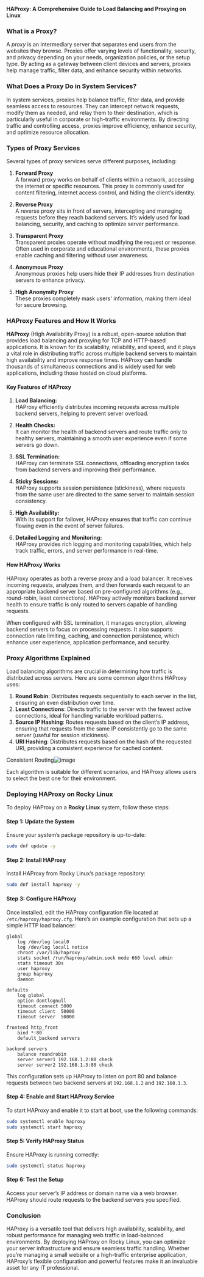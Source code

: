 **HAProxy: A Comprehensive Guide to Load Balancing and Proxying on Linux**

### What is a Proxy?

A *proxy* is an intermediary server that separates end users from the websites they browse. Proxies offer varying levels of functionality, security, and privacy depending on your needs, organization policies, or the setup type. By acting as a gateway between client devices and servers, proxies help manage traffic, filter data, and enhance security within networks.

### What Does a Proxy Do in System Services?

In system services, proxies help balance traffic, filter data, and provide seamless access to resources. They can intercept network requests, modify them as needed, and relay them to their destination, which is particularly useful in corporate or high-traffic environments. By directing traffic and controlling access, proxies improve efficiency, enhance security, and optimize resource allocation.

### Types of Proxy Services

Several types of proxy services serve different purposes, including:

1. **Forward Proxy**  
   A forward proxy works on behalf of clients within a network, accessing the internet or specific resources. This proxy is commonly used for content filtering, internet access control, and hiding the client’s identity.

2. **Reverse Proxy**  
   A reverse proxy sits in front of servers, intercepting and managing requests before they reach backend servers. It’s widely used for load balancing, security, and caching to optimize server performance.

3. **Transparent Proxy**  
   Transparent proxies operate without modifying the request or response. Often used in corporate and educational environments, these proxies enable caching and filtering without user awareness.

4. **Anonymous Proxy**  
   Anonymous proxies help users hide their IP addresses from destination servers to enhance privacy.

5. **High Anonymity Proxy**  
   These proxies completely mask users' information, making them ideal for secure browsing.

### HAProxy Features and How It Works

**HAProxy** (High Availability Proxy) is a robust, open-source solution that provides load balancing and proxying for TCP and HTTP-based applications. It is known for its scalability, reliability, and speed, and it plays a vital role in distributing traffic across multiple backend servers to maintain high availability and improve response times. HAProxy can handle thousands of simultaneous connections and is widely used for web applications, including those hosted on cloud platforms.

#### Key Features of HAProxy

1. **Load Balancing:**  
   HAProxy efficiently distributes incoming requests across multiple backend servers, helping to prevent server overload.

2. **Health Checks:**  
   It can monitor the health of backend servers and route traffic only to healthy servers, maintaining a smooth user experience even if some servers go down.

3. **SSL Termination:**  
   HAProxy can terminate SSL connections, offloading encryption tasks from backend servers and improving their performance.

4. **Sticky Sessions:**  
   HAProxy supports session persistence (stickiness), where requests from the same user are directed to the same server to maintain session consistency.

5. **High Availability:**  
   With its support for failover, HAProxy ensures that traffic can continue flowing even in the event of server failures.

6. **Detailed Logging and Monitoring:**  
   HAProxy provides rich logging and monitoring capabilities, which help track traffic, errors, and server performance in real-time.

#### How HAProxy Works

HAProxy operates as both a reverse proxy and a load balancer. It receives incoming requests, analyzes them, and then forwards each request to an appropriate backend server based on pre-configured algorithms (e.g., round-robin, least connections). HAProxy actively monitors backend server health to ensure traffic is only routed to servers capable of handling requests.

When configured with SSL termination, it manages encryption, allowing backend servers to focus on processing requests. It also supports connection rate limiting, caching, and connection persistence, which enhance user experience, application performance, and security.

### Proxy Algorithms Explained

Load balancing algorithms are crucial in determining how traffic is distributed across servers. Here are some common algorithms HAProxy uses:

1. **Round Robin**: Distributes requests sequentially to each server in the list, ensuring an even distribution over time.
2. **Least Connections**: Directs traffic to the server with the fewest active connections, ideal for handling variable workload patterns.
3. **Source IP Hashing**: Routes requests based on the client’s IP address, ensuring that requests from the same IP consistently go to the same server (useful for session stickiness).
4. **URI Hashing**: Distributes requests based on the hash of the requested URI, providing a consistent experience for cached content.


Consistent Routing![image](https://github.com/user-attachments/assets/5c37cd95-3752-4de2-a755-c5bc8f78e13a)


Each algorithm is suitable for different scenarios, and HAProxy allows users to select the best one for their environment.


### Deploying HAProxy on Rocky Linux

To deploy HAProxy on a **Rocky Linux** system, follow these steps:

#### Step 1: Update the System
Ensure your system’s package repository is up-to-date:
```bash
sudo dnf update -y
```

#### Step 2: Install HAProxy
Install HAProxy from Rocky Linux’s package repository:
```bash
sudo dnf install haproxy -y
```

#### Step 3: Configure HAProxy
Once installed, edit the HAProxy configuration file located at `/etc/haproxy/haproxy.cfg`. Here’s an example configuration that sets up a simple HTTP load balancer:

```plaintext
global
    log /dev/log local0
    log /dev/log local1 notice
    chroot /var/lib/haproxy
    stats socket /run/haproxy/admin.sock mode 660 level admin
    stats timeout 30s
    user haproxy
    group haproxy
    daemon

defaults
    log global
    option dontlognull
    timeout connect 5000
    timeout client  50000
    timeout server  50000

frontend http_front
    bind *:80
    default_backend servers

backend servers
    balance roundrobin
    server server1 192.168.1.2:80 check
    server server2 192.168.1.3:80 check
```

This configuration sets up HAProxy to listen on port 80 and balance requests between two backend servers at `192.168.1.2` and `192.168.1.3`.

#### Step 4: Enable and Start HAProxy Service
To start HAProxy and enable it to start at boot, use the following commands:
```bash
sudo systemctl enable haproxy
sudo systemctl start haproxy
```

#### Step 5: Verify HAProxy Status
Ensure HAProxy is running correctly:
```bash
sudo systemctl status haproxy
```

#### Step 6: Test the Setup
Access your server’s IP address or domain name via a web browser. HAProxy should route requests to the backend servers you specified.

### Conclusion

HAProxy is a versatile tool that delivers high availability, scalability, and robust performance for managing web traffic in load-balanced environments. By deploying HAProxy on Rocky Linux, you can optimize your server infrastructure and ensure seamless traffic handling. Whether you’re managing a small website or a high-traffic enterprise application, HAProxy’s flexible configuration and powerful features make it an invaluable asset for any IT professional.

